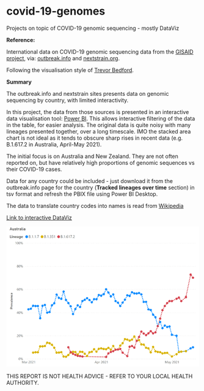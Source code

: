 # covid-19-genomes
Projects on topic of COVID-19 genomic sequencing - mostly DataViz

**Reference:**

International data on COVID-19 genomic sequencing data from the [GISAID project](https://www.gisaid.org), via: [outbreak.info](https://outbreak.info/location-reports?loc=AUS&selected=S%3AE484K&selected=B.1.1.7&selected=B.1.351&selected=B.1.617.2&selected=P.1&selected=B.1.427&selected=B.1.429&selected=B.1.526&selected=B.1.526.1&selected=B.1.526.2&selected=B.1.617&selected=B.1.617.1&selected=B.1.617.3&selected=P.2) and [nextstrain.org](https://nextstrain.org/ncov/global).

Following the visualisation style of [Trevor Bedford](https://twitter.com/trvrb/status/1392132870064381956?s=20).

**Summary**

The outbreak.info and nextstrain sites presents data on genomic sequencing by country, with limited interactivity.

In this project, the data from those sources is presented in an interactive data visualisation tool: [Power BI](https://powerbi.microsoft.com). This allows interactive filtering of the data in the table, for easier analysis.  The original data is quite noisy with many lineages presented together, over a long timescale. IMO the stacked area chart is not  ideal as it tends to obscure sharp rises in recent data (e.g. B.1.617.2 in Australia, April-May 2021).

The initial focus is on Australia and New Zealand. They are not often reported on, but have relatively high proportions of genomic sequences vs their COVID-19 cases.

Data for any country could be included - just download it from the outbreak.info page for the country (**Tracked lineages over time** section) in tsv format and refresh the PBIX file using Power BI Desktop. 

The data to translate country codes into names is read from [Wikipedia](https://en.wikipedia.org/wiki/List_of_ISO_3166_country_codes)

[Link to interactive DataViz](https://app.powerbi.com/view?r=eyJrIjoiNDgwNzc4ODMtNTk1Ny00MmE2LTgxOWEtYzY1MzZjYWFlMWU5IiwidCI6ImRjMWYwNGY1LWMxZTUtNDQyOS1hODEyLTU3OTNiZTQ1YmY5ZCIsImMiOjEwfQ%3D%3D)

[![Click to view and interact with the report](https://github.com/Mike-Honey/covid-19-genomes/raw/main/Coronavirus%20-%20Genomic%20epidemiology%20-%20AUS.png)](https://app.powerbi.com/view?r=eyJrIjoiNDgwNzc4ODMtNTk1Ny00MmE2LTgxOWEtYzY1MzZjYWFlMWU5IiwidCI6ImRjMWYwNGY1LWMxZTUtNDQyOS1hODEyLTU3OTNiZTQ1YmY5ZCIsImMiOjEwfQ%3D%3D)



THIS REPORT IS NOT HEALTH ADVICE - REFER TO YOUR LOCAL HEALTH AUTHORITY.

